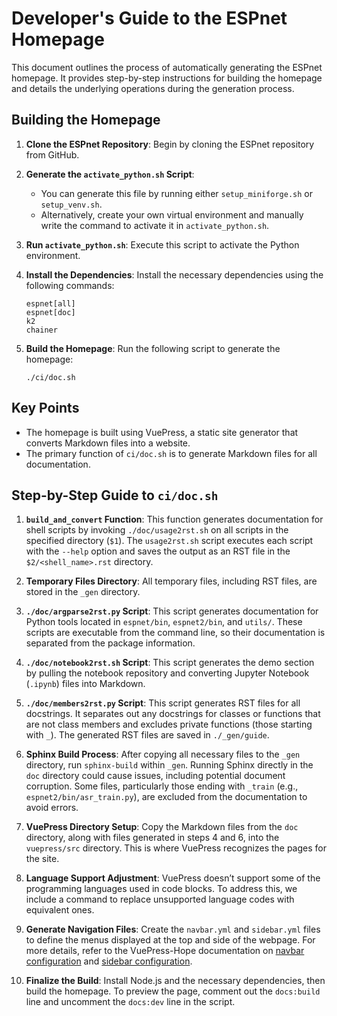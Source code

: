 
# Developer's Guide to the ESPnet Homepage

This document outlines the process of automatically generating the ESPnet homepage. It provides step-by-step instructions for building the homepage and details the underlying operations during the generation process.

## Building the Homepage

1. **Clone the ESPnet Repository**: Begin by cloning the ESPnet repository from GitHub.

2. **Generate the `activate_python.sh` Script**:
   - You can generate this file by running either `setup_miniforge.sh` or `setup_venv.sh`.
   - Alternatively, create your own virtual environment and manually write the command to activate it in `activate_python.sh`.

3. **Run `activate_python.sh`**: Execute this script to activate the Python environment.

4. **Install the Dependencies**:
   Install the necessary dependencies using the following commands:
   ```
   espnet[all]
   espnet[doc]
   k2
   chainer
   ```

5. **Build the Homepage**:
   Run the following script to generate the homepage:
   ```
   ./ci/doc.sh
   ```

## Key Points

- The homepage is built using VuePress, a static site generator that converts Markdown files into a website.
- The primary function of `ci/doc.sh` is to generate Markdown files for all documentation.

## Step-by-Step Guide to `ci/doc.sh`

1. **`build_and_convert` Function**:
   This function generates documentation for shell scripts by invoking `./doc/usage2rst.sh` on all scripts in the specified directory (`$1`). The `usage2rst.sh` script executes each script with the `--help` option and saves the output as an RST file in the `$2/<shell_name>.rst` directory.

2. **Temporary Files Directory**:
   All temporary files, including RST files, are stored in the `_gen` directory.

3. **`./doc/argparse2rst.py` Script**:
   This script generates documentation for Python tools located in `espnet/bin`, `espnet2/bin`, and `utils/`. These scripts are executable from the command line, so their documentation is separated from the package information.

4. **`./doc/notebook2rst.sh` Script**:
   This script generates the demo section by pulling the notebook repository and converting Jupyter Notebook (`.ipynb`) files into Markdown.

5. **`./doc/members2rst.py` Script**:
   This script generates RST files for all docstrings. It separates out any docstrings for classes or functions that are not class members and excludes private functions (those starting with `_`). The generated RST files are saved in `./_gen/guide`.

6. **Sphinx Build Process**:
   After copying all necessary files to the `_gen` directory, run `sphinx-build` within `_gen`. Running Sphinx directly in the `doc` directory could cause issues, including potential document corruption. Some files, particularly those ending with `_train` (e.g., `espnet2/bin/asr_train.py`), are excluded from the documentation to avoid errors.

7. **VuePress Directory Setup**:
   Copy the Markdown files from the `doc` directory, along with files generated in steps 4 and 6, into the `vuepress/src` directory. This is where VuePress recognizes the pages for the site.

8. **Language Support Adjustment**:
   VuePress doesn’t support some of the programming languages used in code blocks. To address this, we include a command to replace unsupported language codes with equivalent ones.

9. **Generate Navigation Files**:
   Create the `navbar.yml` and `sidebar.yml` files to define the menus displayed at the top and side of the webpage. For more details, refer to the VuePress-Hope documentation on [navbar configuration](https://theme-hope.vuejs.press/config/theme/layout.html#navbar-config) and [sidebar configuration](https://theme-hope.vuejs.press/config/theme/layout.html#sidebar-config).

10. **Finalize the Build**:
    Install Node.js and the necessary dependencies, then build the homepage. To preview the page, comment out the `docs:build` line and uncomment the `docs:dev` line in the script.
